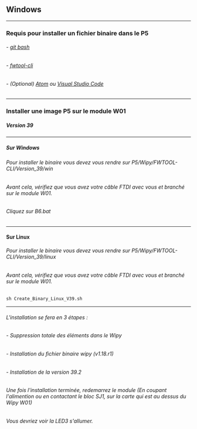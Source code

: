 ## Windows
-----
### Requis pour installer un fichier binaire dans le P5
###### - [git bash](https://gitforwindows.org/)
###### - [fwtool-cli](https://docs.pycom.io/advance/cli/)
###### - (Optional) [Atom](https://atom.io/) ou [Visual Studio Code](https://code.visualstudio.com/Download)

-----

### Installer une image P5 sur le module W01

##### Version 39
-----
##### Sur Windows
###### Pour installer le binaire vous devez vous rendre sur P5/Wipy/FWTOOL-CLI/Version_39/win
###### Avant cela, vérifiez que vous avez votre câble FTDI avec vous et branché sur le module W01.
###### Cliquez sur B6.bat
-----
#### Sur Linux
###### Pour installer le binaire vous devez vous rendre sur P5/Wipy/FWTOOL-CLI/Version_39/linux
###### Avant cela, vérifiez que vous avez votre câble FTDI avec vous et branché sur le module W01.
```
sh Create_Binary_Linux_V39.sh
```


-----
###### L'installation se fera en 3 étapes :
###### - Suppression totale des éléments dans le Wipy
###### - Installation du fichier binaire wipy (v1.18.r1)
###### - Installation de la version 39.2
###### Une fois l'installation terminée, redemarrez le module (En coupant l'alimention ou en contactant le bloc SJ1, sur la carte qui est au dessus du Wipy W01)
###### Vous devriez voir la LED3 s'allumer.

